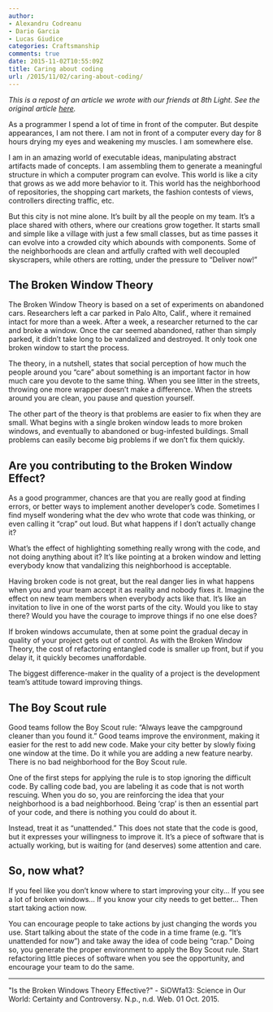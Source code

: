 ```yaml
---
author:
- Alexandru Codreanu
- Dario Garcia
- Lucas Giudice
categories: Craftsmanship
comments: true
date: 2015-11-02T10:55:09Z
title: Caring about coding
url: /2015/11/02/caring-about-coding/
---
```


_This is a repost of an article we wrote with our friends at 8th Light.
See the original article [here](http://blog.8thlight.com/alexandru-codreanu/dario-garcia/lucas-giudice/2015/10/30/caring-coding.html)._

As a programmer I spend a lot of time in front of the computer. But despite appearances, I am not there. I am not in front of a computer every day for 8 hours drying my eyes and weakening my muscles. I am somewhere else.

<!--more-->

I am in an amazing world of executable ideas, manipulating abstract artifacts made of concepts. I am assembling them to generate a meaningful structure in which a computer program can evolve. This world is like a city that grows as we add more behavior to it. This world has the neighborhood of repositories, the shopping cart markets, the fashion contests of views, controllers directing traffic, etc.

But this city is not mine alone. It’s built by all the people on my team. It’s a place shared with others, where our creations grow together. It starts small and simple like a village with just a few small classes, but as time passes it can evolve into a crowded city which abounds with components. Some of the neighborhoods are clean and artfully crafted with well decoupled skyscrapers, while others are rotting, under the pressure to “Deliver now!”

## The Broken Window Theory

The Broken Window Theory is based on a set of experiments on abandoned cars. Researchers left a car parked in Palo Alto, Calif., where it remained intact for more than a week. After a week, a researcher returned to the car and broke a window. Once the car seemed abandoned, rather than simply parked, it didn’t take long to be vandalized and destroyed. It only took one broken window to start the process.

The theory, in a nutshell, states that social perception of how much the people around you “care” about something is an important factor in how much care you devote to the same thing. When you see litter in the streets, throwing one more wrapper doesn’t make a difference. When the streets around you are clean, you pause and question yourself.

The other part of the theory is that problems are easier to fix when they are small. What begins with a single broken window leads to more broken windows, and eventually to abandoned or bug-infested buildings. Small problems can easily become big problems if we don’t fix them quickly.

## Are you contributing to the Broken Window Effect?

As a good programmer, chances are that you are really good at finding errors, or better ways to implement another developer’s code. Sometimes I find myself wondering what the dev who wrote that code was thinking, or even calling it “crap” out loud. But what happens if I don’t actually change it?

What’s the effect of highlighting something really wrong with the code, and not doing anything about it? It’s like pointing at a broken window and letting everybody know that vandalizing this neighborhood is acceptable.

Having broken code is not great, but the real danger lies in what happens when you and your team accept it as reality and nobody fixes it. Imagine the effect on new team members when everybody acts like that. It’s like an invitation to live in one of the worst parts of the city. Would you like to stay there? Would you have the courage to improve things if no one else does?

If broken windows accumulate, then at some point the gradual decay in quality of your project gets out of control. As with the Broken Window Theory, the cost of refactoring entangled code is smaller up front, but if you delay it, it quickly becomes unaffordable.

The biggest difference-maker in the quality of a project is the development team’s attitude toward improving things.

## The Boy Scout rule

Good teams follow the Boy Scout rule: “Always leave the campground cleaner than you found it.” Good teams improve the environment, making it easier for the rest to add new code. Make your city better by slowly fixing one window at the time. Do it while you are adding a new feature nearby. There is no bad neighborhood for the Boy Scout rule.

One of the first steps for applying the rule is to stop ignoring the difficult code. By calling code bad, you are labeling it as code that is not worth rescuing. When you do so, you are reinforcing the idea that your neighborhood is a bad neighborhood. Being ‘crap’ is then an essential part of your code, and there is nothing you could do about it.

Instead, treat it as “unattended.” This does not state that the code is good, but it expresses your willingness to improve it. It’s a piece of software that is actually working, but is waiting for (and deserves) some attention and care.

## So, now what?

If you feel like you don’t know where to start improving your city... If you see a lot of broken windows... If you know your city needs to get better... Then start taking action now.

You can encourage people to take actions by just changing the words you use. Start talking about the state of the code in a time frame (e.g. “It’s unattended for now”) and take away the idea of code being “crap.” Doing so, you generate the proper environment to apply the Boy Scout rule. Start refactoring little pieces of software when you see the opportunity, and encourage your team to do the same.

---

"Is the Broken Windows Theory Effective?" - SiOWfa13: Science in Our World: Certainty and Controversy. N.p., n.d. Web. 01 Oct. 2015.

